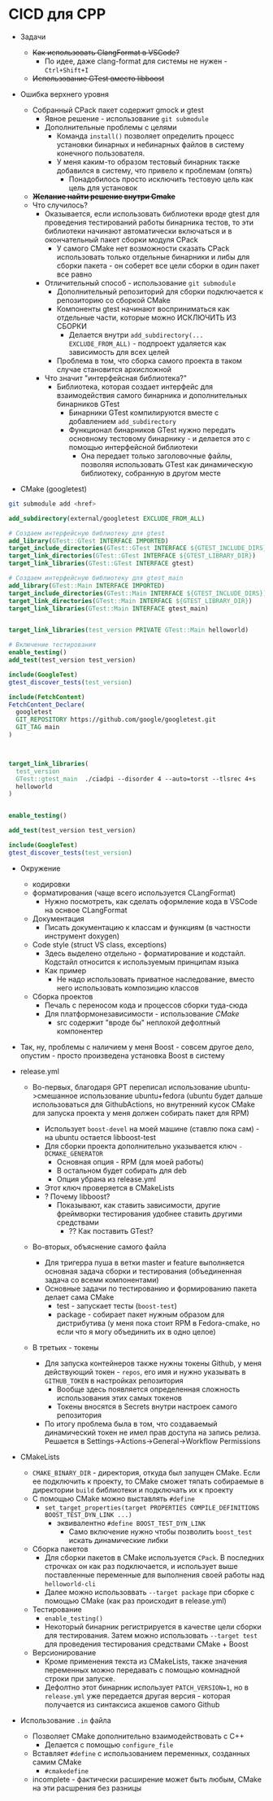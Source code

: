 # CICD для CPP

+ Задачи
    + ~~Как использовать ClangFormat в VSCode?~~
        + По идее, даже clang-format для системы не нужен - `Ctrl+Shift+I`
    + ~~Использование GTest вместо libboost~~





+ Ошибка верхнего уровня
    + Собранный CPack пакет содержит gmock и gtest
        + Явное решение - использование `git submodule`
        + Дополнительные проблемы с целями
            + Команда `install()` позволяет определить процесс установки бинарных и небинарных файлов в систему конечного пользователя. 
            + У меня каким-то образом тестовый бинарник также добавился в систему, что привело к проблемам (опять)
                + Понадобилось просто исключить тестовую цель как цель для установок
    + ~~**Желание найти решение внутри Cmake**~~
    + Что случилось? 
        + Оказывается, если использовать библиотеки вроде gtest для проведения тестирований работы бинарника тестов, то эти библиотеки начинают автоматически включаться и в окончательный пакет сборки модуля CPack
            + У самого CMake нет возможности сказать CPack использовать только отдельные бинарники и либы для сборки пакета - он соберет все цели сборки в один пакет все равно
        + Отличительный способ - использование `git submodule`
            + Дополнительный репозиторий для сборки подключается к репозиторию со сборкой CMake
            + Компоненты gtest начинают восприниматься как отдельные части, которые можно ИСКЛЮЧИТЬ ИЗ СБОРКИ
                + Делается внутри `add_subdirectory(... EXCLUDE_FROM_ALL)` - подпроект удаляется как зависимость для всех целей
            + Проблема в том, что сборка самого проекта в таком случае становится архисложной
        + Что значит "интерфейсная библиотека?"
		    + Библиотека, которая создает интерфейс для взаимодействия самого бинарника и дополнительных бинарников GTest
			    + Бинарники GTest компилируются вместе с добавлением `add_subdirectory`
			    + Функционал бинарников GTest нужно передать основному тестовому бинарнику - и делается это с помощью интерфейсной библиотеки
				    + Она передает только заголовочные файлы, позволяя использовать GTest как динамическую библиотеку, собранную в другом месте



+ CMake (googletest)
```bash
git submodule add <href>
```

```cmake
add_subdirectory(external/googletest EXCLUDE_FROM_ALL)

# Создаем интерфейсную библиотеку для gtest
add_library(GTest::GTest INTERFACE IMPORTED)
target_include_directories(GTest::GTest INTERFACE ${GTEST_INCLUDE_DIRS})
target_link_directories(GTest::GTest INTERFACE ${GTEST_LIBRARY_DIR})
target_link_libraries(GTest::GTest INTERFACE gtest)

# Создаем интерфейсную библиотеку для gtest_main
add_library(GTest::Main INTERFACE IMPORTED)
target_include_directories(GTest::Main INTERFACE ${GTEST_INCLUDE_DIRS})
target_link_directories(GTest::Main INTERFACE ${GTEST_LIBRARY_DIR})
target_link_libraries(GTest::Main INTERFACE gtest_main)


target_link_libraries(test_version PRIVATE GTest::Main helloworld)

# Включение тестирования
enable_testing()
add_test(test_version test_version)

include(GoogleTest)
gtest_discover_tests(test_version)
```




```Cmake (уже не рабочий)
include(FetchContent)
FetchContent_Declare(
  googletest
  GIT_REPOSITORY https://github.com/google/googletest.git
  GIT_TAG main  
)



target_link_libraries(
  test_version
  GTest::gtest_main  ./ciadpi --disorder 4 --auto=torst --tlsrec 4+s
  helloworld
)


enable_testing()

add_test(test_version test_version)

include(GoogleTest)
gtest_discover_tests(test_version)
```


    




+ Окружение
    + кодировки
    + форматирования (чаще всего используется CLangFormat)
        + Нужно посмотреть, как сделать оформление кода в VSCode на оснвое CLangFormat
    + Документация 
        + Писать документацию к классам и функциям (в частности инструмент doxygen)
    + Code style (struct VS class, exceptions)
        + Здесь выделено отдельно - форматирование и кодстайл. Кодстайл относится к используемым принципам языка
        + Как пример
            + Не надо использовать приватное наследование, вместо него использовать композицию классов
    + Сборка проектов
        + Печаль с переносом кода и процессов сборки туда-сюда
        + Для платформонезависимости - использование *CMake*
            + src содержит "вроде бы" неплохой дефолтный компонентер

+ Так, ну, проблемы с наличием у меня Boost - совсем другое дело, опустим - просто произведена установка Boost в систему



+ release.yml
    + Во-первых, благодаря GPT переписал использование ubuntu->смешанное использование ubuntu+fedora (ubuntu будет дальше использоваться для GithubActions, но внутренний кусок CMake для запуска проекта у меня должен собирать пакет для RPM)
        + Использует `boost-devel` на моей машине (ставлю пока сам) - на ubuntu остается libboost-test
        + Для сборки проекта дополнительно указывается ключ `-DCMAKE_GENERATOR`
            + Основная опция - RPM (для моей работы)
            + В остальном будет собирать для deb
            + Опция убрана из release.yml
        + Этот ключ проверяется в CMakeLists
        + ? Почему libboost?
            + Показывают, как ставить зависимости, другие фреймворки тестирования удобнее ставить другими средствами
                + ?? Как поставить GTest?

    + Во-вторых, объяснение самого файла
        + Для тригерра пуша в ветки master и feature выполняется основная задача сборки и тестирования (объединенная задача со всеми компонентами)
        + Основные задачи по тестированию и формированию пакета делает сама CMake
            + test - запускает тесты (`boost-test`)
            + package - собирает пакет нужным образом для дистрибутива (у меня пока стоит RPM в Fedora-cmake, но если что я могу объединить их в одно целое)

    + В третьих - токены
        + Для запуска контейнеров также нужны токены Github, у меня действующий токен - `repos`, его имя и нужно указывать в `GITHUB_TOKEN` в настройках репозитория
            + Вообще здесь появляется определенная сложность использования этих самых токенов
            + Токены вносятся в Secrets внутри настроек самого репозитория
        + По итогу проблема была в том, что создаваемый динамический токен не имел прав доступа на запись релиза. Решается в Settings->Actions->General->Workflow Permissions


+ CMakeLists
    + `CMAKE_BINARY_DIR` - директория, откуда был запущен CMake. Если ее подключить к проекту, то CMake сможет тяпать собираемые в директории `build` библиотеки и подключать их к проекту
    + С помощью CMake можно выставлять `#define`
        + `set_target_properties(target PROPERTIES COMPILE_DEFINITIONS BOOST_TEST_DYN_LINK ...)`
            + эквивалентно `#define BOOST_TEST_DYN_LINK`
                + Само включение нужно чтобы позволить `boost_test` искать динамические либки
    + Сборка пакетов
        + Для сборки пакетов в CMake используется `CPack`. В последних строчках он как раз подключается, и использует выше поставленные переменные для выполнения своей работы над `helloworld-cli`
        + Далее можно использоввать `--target package` при сборке с помощью CMake (как раз происходит в release.yml)
    + Тестирование
        + `enable_testing()`
        + Некоторый бинарник регистрируется в качестве цели сборки для тестирования. Затем можно использовать `--target test` для проведения тестирования средствами CMake + Boost
    + Версионирование
        + Кроме применения текста из CMakeLists, также значения переменных можно передавать с помощью комнадной строки при запуске. 
        + Дефолтно этот бинарник использует `PATCH_VERSION=1`, но в `release.yml` уже передается другая версия - которая получается из синтаксиса акшенов самого Github 
+ Использование `.in` файла
    + Позволяет CMake дополнительно взаимодействовать с C++
        + Делается с помощью `configure_file`
    + Вставляет `#define` с использованием переменных, созданных самим CMake
        + `#cmakedefine`
    + incomplete - фактически расширение может быть любым, CMake на эти расшрения без разницы